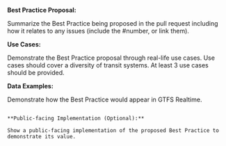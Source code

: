 **Best Practice Proposal:**

Summarize the Best Practice being proposed in the pull request including how it relates to any issues (include the #number, or link them).

**Use Cases:** 

Demonstrate the Best Practice proposal through real-life use cases. Use cases should cover a diversity of transit systems. At least 3 use cases should be provided.

**Data Examples:**

Demonstrate how the Best Practice would appear in GTFS Realtime.
```

**Public-facing Implementation (Optional):**

Show a public-facing implementation of the proposed Best Practice to demonstrate its value.
